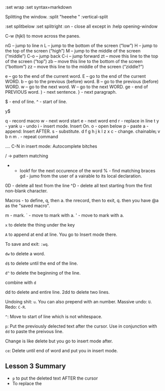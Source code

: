 
:set wrap
:set syntax=markdown

Splitting the window.
:split "heeehe  "
:vertical-split

:set splitbelow
:set splitright
:on - close all except in
:help opening-window


C-w (hjkl) to move across the panes.

nG – jump to line n
L – jump to the bottom of the screen (“low”)
H – jump to the top of the screen (“high”)
M – jump to the middle of the screen (“middle”)
C-o – jump back
C-i – jump forward
zt – move this line to the top of the screen (“top”)
zb – move this line to the bottom of the screen (“bottom”)
zz – move this line to the middle of the screen (“ziddle?”)

e – go to the end of the current word.
E – go to the end of the current WORD.
b – go to the previous (before) word.
B – go to the previous (before) WORD.
w – go to the next word.
W – go to the next WORD.
ge - end of PREVIOUS word.
) - next sentence.
} - next paragraph.

$ - end of line.
^ - start of line.

y$

q - record macro
w - next word start
e - next word end
r - replace in line
t 
y - yank
u - undo
i - insert mode. Insert On.
o - open below
p - paste
a - append: Insert AFTER.
s - substitute.
d 
f
g
h
j
k
l
z
x
c - change. chainable¡
v
b
n
m
. - repeat command

.... C-N in insert mode: Autocomplete bitches

/ -> pattern matching
* - lookf for the next occurence of the word
% - find matching braces
gd - jumo from the user of a vairable to its local declaration.

0D - delete all text from the line
^D - delete all text starting from the first non-blank character.

Macros - to define, q, then a. the nrecord, then to exit, q. then you have @a as the "saved macro". 

m - mark.
` - move to mark with a.
' - move to mark with a.


`x` to delete the thing under the key

`A` to append at end at line. You go to Insert mode there.

To save and exit: `:wq`.

`dw` to delete a word.

`d$` to delete until the end of the line.

`d^` to delete the beginning of the line.


combine with `d`

dd to delete and entire line.
2dd to delete two lines.

Undoing shit: `u`. You can also prepend with an number.
Massive undo: `U`.
Redo: `C-R`.

`^`: Move to start of line which is not whitespace.

`p`: Put the previously delected text after the cursor. Use in conjunction with `dd` to paste the preivous line.

Change is like delete but you go to insert mode after.

`ce`: Delete until end of word and put you in insert mode.

## Lesson 3 Summary

- `p` to put the deleted text AFTER the cursor
- To replace the 

